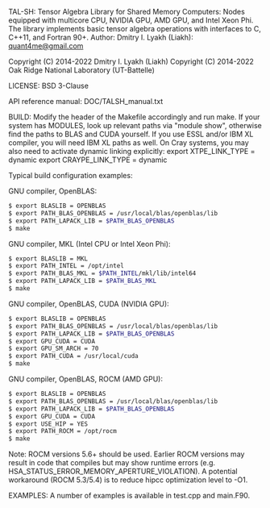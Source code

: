 TAL-SH: Tensor Algebra Library for Shared Memory Computers:
        Nodes equipped with multicore CPU, NVIDIA GPU, AMD GPU,
        and Intel Xeon Phi. The library implements basic tensor
        algebra operations with interfaces to C, C++11, and Fortran 90+.
Author: Dmitry I. Lyakh (Liakh): quant4me@gmail.com

Copyright (C) 2014-2022 Dmitry I. Lyakh (Liakh)
Copyright (C) 2014-2022 Oak Ridge National Laboratory (UT-Battelle)

LICENSE: BSD 3-Clause

API reference manual: DOC/TALSH_manual.txt

BUILD: Modify the header of the Makefile accordingly and run make.
If your system has MODULES, look up relevant paths via "module show",
otherwise find the paths to BLAS and CUDA yourself. If you use ESSL
and/or IBM XL compiler, you will need IBM XL paths as well. On Cray
systems, you may also need to activate dynamic linking explicitly:
export XTPE_LINK_TYPE = dynamic
export CRAYPE_LINK_TYPE = dynamic

Typical build configuration examples:

GNU compiler, OpenBLAS:
```bash
$ export BLASLIB = OPENBLAS
$ export PATH_BLAS_OPENBLAS = /usr/local/blas/openblas/lib
$ export PATH_LAPACK_LIB = $PATH_BLAS_OPENBLAS
$ make
```

GNU compiler, MKL (Intel CPU or Intel Xeon Phi):
```bash
$ export BLASLIB = MKL
$ export PATH_INTEL = /opt/intel
$ export PATH_BLAS_MKL = $PATH_INTEL/mkl/lib/intel64
$ export PATH_LAPACK_LIB = $PATH_BLAS_MKL
$ make
```

GNU compiler, OpenBLAS, CUDA (NVIDIA GPU):
```bash
$ export BLASLIB = OPENBLAS
$ export PATH_BLAS_OPENBLAS = /usr/local/blas/openblas/lib
$ export PATH_LAPACK_LIB = $PATH_BLAS_OPENBLAS
$ export GPU_CUDA = CUDA
$ export GPU_SM_ARCH = 70
$ export PATH_CUDA = /usr/local/cuda
$ make
```

GNU compiler, OpenBLAS, ROCM (AMD GPU):
```bash
$ export BLASLIB = OPENBLAS
$ export PATH_BLAS_OPENBLAS = /usr/local/blas/openblas/lib
$ export PATH_LAPACK_LIB = $PATH_BLAS_OPENBLAS
$ export GPU_CUDA = CUDA
$ export USE_HIP = YES
$ export PATH_ROCM = /opt/rocm
$ make
```
Note: ROCM versions 5.6+ should be used. Earlier ROCM versions may result in code that compiles but may show runtime errors (e.g. HSA_STATUS_ERROR_MEMORY_APERTURE_VIOLATION). A potential workaround (ROCM 5.3/5.4) is to reduce hipcc optimization level to -O1.

EXAMPLES: A number of examples is available in test.cpp and main.F90.
